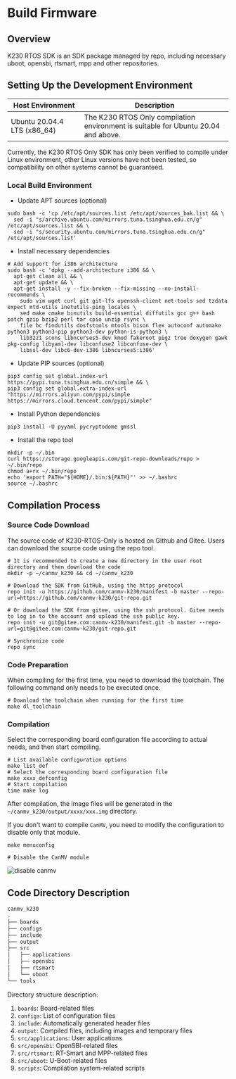# Build Firmware

## Overview

K230 RTOS SDK is an SDK package managed by repo, including necessary uboot, opensbi, rtsmart, mpp and other repositories.

## Setting Up the Development Environment

| Host Environment           | Description                                |
| -------------------------- | ------------------------------------------ |
| Ubuntu 20.04.4 LTS (x86_64) | The K230 RTOS Only compilation environment is suitable for Ubuntu 20.04 and above. |

Currently, the K230 RTOS Only SDK has only been verified to compile under Linux environment, other Linux versions have not been tested, so compatibility on other systems cannot be guaranteed.

### Local Build Environment

- Update APT sources (optional)

```shell
sudo bash -c 'cp /etc/apt/sources.list /etc/apt/sources_bak.list && \
  sed -i "s/archive.ubuntu.com/mirrors.tuna.tsinghua.edu.cn/g" /etc/apt/sources.list && \
  sed -i "s/security.ubuntu.com/mirrors.tuna.tsinghua.edu.cn/g" /etc/apt/sources.list'
```

- Install necessary dependencies

```shell
# Add support for i386 architecture
sudo bash -c 'dpkg --add-architecture i386 && \
  apt-get clean all && \
  apt-get update && \
  apt-get install -y --fix-broken --fix-missing --no-install-recommends \
    sudo vim wget curl git git-lfs openssh-client net-tools sed tzdata expect mtd-utils inetutils-ping locales \
    sed make cmake binutils build-essential diffutils gcc g++ bash patch gzip bzip2 perl tar cpio unzip rsync \
    file bc findutils dosfstools mtools bison flex autoconf automake python3 python3-pip python3-dev python-is-python3 \
    lib32z1 scons libncurses5-dev kmod fakeroot pigz tree doxygen gawk pkg-config libyaml-dev libconfuse2 libconfuse-dev \
    libssl-dev libc6-dev-i386 libncurses5:i386'
```

- Update PIP sources (optional)

```shell
pip3 config set global.index-url https://pypi.tuna.tsinghua.edu.cn/simple && \
pip3 config set global.extra-index-url "https://mirrors.aliyun.com/pypi/simple https://mirrors.cloud.tencent.com/pypi/simple"
```

- Install Python dependencies

```shell
pip3 install -U pyyaml pycryptodome gmssl
```

- Install the repo tool

```shell
mkdir -p ~/.bin
curl https://storage.googleapis.com/git-repo-downloads/repo > ~/.bin/repo
chmod a+rx ~/.bin/repo
echo 'export PATH="${HOME}/.bin:${PATH}"' >> ~/.bashrc
source ~/.bashrc
```

## Compilation Process

### Source Code Download

The source code of K230-RTOS-Only is hosted on Github and Gitee. Users can download the source code using the repo tool.

```shell
# It is recommended to create a new directory in the user root directory and then download the code
mkdir -p ~/canmv_k230 && cd ~/canmv_k230

# Download the SDK from GitHub, using the https protocol
repo init -u https://github.com/canmv-k230/manifest -b master --repo-url=https://github.com/canmv-k230/git-repo.git

# Or download the SDK from gitee, using the ssh protocol. Gitee needs to log in to the account and upload the ssh public key.
repo init -u git@gitee.com:canmv-k230/manifest.git -b master --repo-url=git@gitee.com:canmv-k230/git-repo.git

# Synchronize code
repo sync
```

### Code Preparation

When compiling for the first time, you need to download the toolchain. The following command only needs to be executed once.

```shell
# Download the toolchain when running for the first time
make dl_toolchain
```

### Compilation

Select the corresponding board configuration file according to actual needs, and then start compiling.

```shell
# List available configuration options
make list_def 
# Select the corresponding board configuration file
make xxxx_defconfig 
# Start compilation
time make log
```

After compilation, the image files will be generated in the `~/canmv_k230/output/xxxx/xxx.img` directory.

If you don't want to compile `CanMV`, you need to modify the configuration to disable only that module.

```shell
make menuconfig

# Disable the CanMV module
```

![disable canmv](https://developer.canaan-creative.com/api/post/attachment?id=440)

## Code Directory Description

```sh
canmv_k230
.
├── boards
├── configs
├── include
├── output
├── src
│   ├── applications
│   ├── opensbi
│   ├── rtsmart
│   └── uboot
└── tools
```

Directory structure description:

1. `boards`: Board-related files
1. `configs`: List of configuration files
1. `include`: Automatically generated header files
1. `output`: Compiled files, including images and temporary files
1. `src/applications`: User applications
1. `src/opensbi`: OpenSBI-related files
1. `src/rtsmart`: RT-Smart and MPP-related files
1. `src/uboot`: U-Boot-related files
1. `scripts`: Compilation system-related scripts
